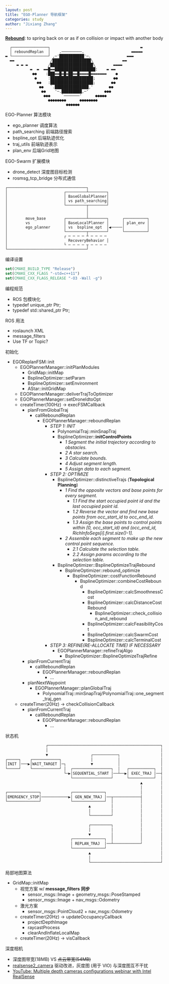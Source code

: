 ```yaml
---
layout: post
title: "EGO-Planner 导航框架"
categories: study
author: "Jixiang Zhang"
---
```


[**Rebound**](https://www.merriam-webster.com/dictionary/rebound): to spring back on or as if on collision or impact with another body

```
  ┌────────────────┐                                        ▬
  │ reboundReplan  │    .─────────.                     ▬▬▬▬▬
▬ └────────────────┘ ,─'███████████'─.                ▬▬▬
  ▬▬                ╱█████████████████╲             ▬▬
     ▬ ▬ ▬         ╱███████████████████╲        ▬▬▬▬
           ▬  ▬  ▬▬█▬▬██████████████████:    ▬ ▬▬
            ●●    :███▬▬█▬█▬██▬▬█▬▬▬▬█▬▬▬▬▬▬▬    ●
             ●     :███████████████████;        ●●
              ●●   :███████████████████;       ●●
               ●●   `.███████████████,'       ●●
                ●●    '─.█████████,─'       ●●●
                 ●●●     `───────'      ●●●●●
                   ●●●●●●●●      ●●●●●●●●
                           ●●●●●●
```

EGO-Planner 算法模块

- ego_planner 调度算法
- path_searching 前端路径搜索
- bspline_opt 后端轨迹优化
- traj_utils 前端轨迹表示
- plan_env 后端Grid地图

EGO-Swarm 扩展模块

- drone_detect 深度图目标检测
- rosmsg_tcp_bridge 分布式通信

```
┌───────────────────────────────────┐
│                         ┌─────────┴────────┐
│                         │ BaseGlobalPlanner│
│                         │ vs path_searching│
│                         └─────────┬────────┘
│                                   │
│                                   │
│        move_base        ┌─────────┴────────┐      ┌──────────┐
│        vs               │ BaseLocalPlanner │      │ plan_env │
│        ego_planner      │ vs  bspline_opt  │◀─────│          │
│                         └─────────┬────────┘      └──────────┘
│                         ┌ ─ ─ ─ ─ ┴ ─ ─ ─ ─
│                           RecoveryBehavior │
│                         └ ─ ─ ─ ─ ┬ ─ ─ ─ ─
└───────────────────────────────────┘
```

编译设置

```cmake
set(CMAKE_BUILD_TYPE "Release")
set(CMAKE_CXX_FLAGS "-std=c++11")
set(CMAKE_CXX_FLAGS_RELEASE "-O3 -Wall -g")
```

编程规范

- ROS 包模块化
- typedef unique_ptr<BsplineOptimizer> Ptr;
- typedef std::shared_ptr<AStar> Ptr;

ROS 用法

- roslaunch XML
- message_filters
- Use TF or Topic?

初始化

- EGOReplanFSM::init
  - EGOPlannerManager::initPlanModules
    - GridMap::initMap
    - BsplineOptimizer::setParam
    - BsplineOptimizer::setEnvironment
    - AStar::initGridMap
  - EGOPlannerManager::deliverTrajToOptimizer
  - EGOPlannerManager::setDroneIdtoOpt
  - createTimer(100Hz) -> execFSMCallback
    - planFromGlobalTraj
      - callReboundReplan
        - EGOPlannerManager::reboundReplan
          - *STEP 1: INIT*
            - PolynomialTraj::minSnapTraj
            - BsplineOptimizer::**initControlPoints**
              - *1 Segment the initial trajectory according to obstacles.*
              - *2 A star search.*
              - *3 Calculate bounds.*
              - *4 Adjust segment length.*
              - *5 Assign data to each segment.*
          - *STEP 2: OPTIMIZE*
            - BsplineOptimizer::distinctiveTrajs (**Topological Planning**)
              - *1 Find the opposite vectors and base points for every segment.*
                - *1.1 Find the start occupied point id and the last occupied point id.*
                - *1.2 Reverse the vector and find new base points from occ_start_id to occ_end_id.*
                - *1.3 Assign the base points to control points within [0, occ_start_id) and (occ_end_id, RichInfoSegs[i].first.size()-1].*
              - *2 Assemble each segment to make up the new control point sequence.*
                - *2.1 Calculate the selection table.*
                - *2.2 Assign params according to the selection table.*
            - BsplineOptimizer::BsplineOptimizeTrajRebound
              - BsplineOptimizer::rebound_optimize
                - BsplineOptimizer::costFunctionRebound
                  - BsplineOptimizer::combineCostRebound
                    - BsplineOptimizer::calcSmoothnessCost
                    - BsplineOptimizer::calcDistanceCostRebound
                      - BsplineOptimizer::check_collision_and_rebound
                    - BsplineOptimizer::calcFeasibilityCost
                    - BsplineOptimizer::calcSwarmCost
                    - BsplineOptimizer::calcTerminalCost
          - *STEP 3: REFINE(RE-ALLOCATE TIME) IF NECESSARY*
            - EGOPlannerManager::refineTrajAlgo
              - BsplineOptimizer::BsplineOptimizeTrajRefine
    - planFromCurrentTraj
      - callReboundReplan
        - EGOPlannerManager::reboundReplan
          - ...
    - planNextWaypoint
      - EGOPlannerManager::planGlobalTraj
        - PolynomialTraj::minSnapTraj/PolynomialTraj::one_segment_traj_gen
  - createTimer(20Hz) -> checkCollisionCallback
    - planFromCurrentTraj
      - callReboundReplan
        - EGOPlannerManager::reboundReplan
          - ...

状态机

```txt
                  ┌──────────────────────────────────────────────────┐
                  │                                                  │
                  ▼                   ┌───────────┐                  │
┌─────┐    ┌────────────┐             │           │                  │
│INIT │───▶│WAIT_TARGET │─┐           ▼           │                  │
└─────┘    └────────────┘ │  ┌─────────────────┐  │   ┌───────────┐  │
                          └─▶│SEQUENTIAL_START │──┴──▶│ EXEC_TRAJ │──┤
                             └─────────────────┘      └───────────┘  │
                                                            ▲        │
                                                            │        │
┌──────────────┐             ┌──────────────┐               │        │
│EMERGENCY_STOP│────────────▶│ GEN_NEW_TRAJ │──┬────────────┤        │
└──────────────┘             └──────────────┘  │            │        │
                                     ▲         │            │        │
                                     │         │            │        │
                                     └─────────┘            │        │
                                                            │        │
                                     ┌─────────┐            │        │
                                     │         │            │        │
                                     ▼         │            │        │
                             ┌──────────────┐  │            │        │
                             │ REPLAN_TRAJ  │──┴────────────┘        │
                             └──────────────┘                        │
                                     ▲                               │
                                     │                               │
                                     └───────────────────────────────┘
```

局部地图算法

- GridMap::initMap
  - 视觉方案 w/ **message_filters** **同步**
    - sensor_msgs::Image + geometry_msgs::PoseStamped
    - sensor_msgs::Image + nav_msgs::Odometry
  - 激光方案
    - sensor_msgs::PointCloud2 + nav_msgs::Odometry
  - createTimer(20Hz) -> updateOccupancyCallback
    - projectDepthImage
    - raycastProcess
    - clearAndInflateLocalMap
  - createTimer(20Hz) -> visCallback

深度相机

- 深度图带宽(18MB) VS ~~点云带宽(54MB)~~
- [realsense2_camera](https://github.com/IntelRealSense/realsense-ros) 驱动改进，灰度图 (用于 VIO) 与深度图互不干扰
- [YouTube: Multiple depth cameras configurations webinar with Intel RealSense](https://www.youtube.com/watch?v=drBCxHhbxI0)
